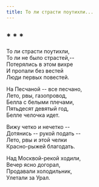```yaml
---
title: То ли страсти поутихли...
---
```

## * * *

То ли страсти поутихли,  
То ли не было страстей,--  
Потерялись в этом вихре  
И пропали без вестей  
Люди первых повестей.

На Песчаной -- все песчано,  
Лето, рвы, газопровод,  
Белла с белыми плечами,  
Пятьдесят девятый год,  
Белле челочка идет.

Вижу четко и нечетко --  
Дотянись -- рукой подать --  
Лето, рвы и этой челки  
Красно-рыжей благодать.

Над Москвой-рекой ходили,  
Вечер ясно догорал,  
Продавали холодильник,  
Улетали за Урал.